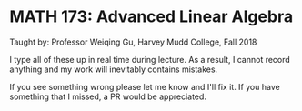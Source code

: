 # MATH 173: Advanced Linear Algebra
Taught by: Professor Weiqing Gu, Harvey Mudd College, Fall 2018

I type all of these up in real time during lecture. 
As a result, I cannot record anything and my work will inevitably contains mistakes. 

If you see something wrong please let me know and I'll fix it.
If you have something that I missed, a PR would be appreciated.
